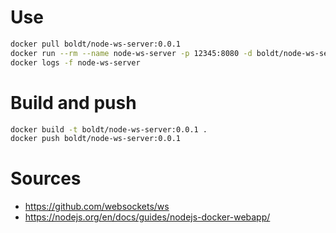 # Use

```bash
docker pull boldt/node-ws-server:0.0.1
docker run --rm --name node-ws-server -p 12345:8080 -d boldt/node-ws-server:0.0.1
docker logs -f node-ws-server
```

# Build and push

```bash
docker build -t boldt/node-ws-server:0.0.1 .
docker push boldt/node-ws-server:0.0.1
```

# Sources

* https://github.com/websockets/ws
* https://nodejs.org/en/docs/guides/nodejs-docker-webapp/
